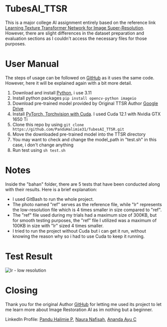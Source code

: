 # TubesAI_TTSR
This is a major college AI assignment entirely based on the reference link [Learning Texture Transformer Network for Image Super-Resolution](https://github.com/researchmm/TTSR). However, there are slight differences in the dataset preparation and evaluation sections as I couldn't access the necessary files for those purposes.

# User Manual
The steps of usage can be followed on [GitHub](https://github.com/researchmm/TTSR) as it uses the same code. However, here it will be explained again with a bit more detail.

1. Download and install [Python](https://www.python.org/downloads/), i use 3.11
2. Install python packages `pip install opencv-python imageio`
4. Download pre-trained model provided by Original TTSR Author [Google Drive](https://drive.google.com/drive/folders/1CTm-r3hSbdYVCySuQ27GsrqXhhVOS-qh?usp=sharing)
5. Install [PyTorch, Torchvision with Cuda](https://pytorch.org/get-started/locally/). I used Cuda 12.1 with Nvidia GTX 1650 Ti
6. Clone this repo by using `git clone https://github.com/PanduHalimie31/TubesAI_TTSR.git`
7. Move the downloaded pre-trained model into the TTSR directory
8. You may want to check and change the model_path in "test.sh" in this case, i don't change anything
9. Run test using `sh test.sh`

# Notes
Inside the "bahan" folder, there are 5 tests that have been conducted along with their results. Here is a brief explanation:
- I used GitBash to run the whole project.
- The photo named "ref" serves as the reference file, while "lr" represents the low-resolution file which is 4 times smaller in size compared to "ref".
- The "ref" file used during my trials had a maximum size of 300KB, but for smooth testing purposes, the "ref" file I utilized was a maximum of 100KB in size with "lr" sized 4 times smaller.
- I tried to run the project without Cuda but i can get it run, without knowing the reason why so i had to use Cuda to keep it running.

# Test Result
![lr - low resolution](https://github.com/PanduHalimie31/TubesAI_TTSR/assets/85004246/b087952a-5409-4506-af22-44101e735ebe)

# Closing
Thank you for the original Author [GitHub](https://github.com/researchmm/TTSR) for letting me used its project to let me learn more about Image Restoration AI as im nothing but a beginner.

LinkedIn Profile:
[Pandu Halimie P](https://www.linkedin.com/in/pandu-halimie-prahatama-53818a19a/), [Naura Nafisah](https://www.linkedin.com/in/naura-nafisah-236118224/), [Ananda Ayu C](https://www.linkedin.com/in/ananda-ayu-chellsya-5813a62a7/)
